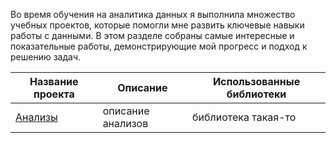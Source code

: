 Во время обучения на аналитика данных я выполнила множество учебных проектов, которые помогли мне развить ключевые навыки работы с данными. В этом разделе собраны самые интересные и показательные работы, демонстрирующие мой прогресс и подход к решению задач.

| Название проекта | Описание | Использованные библиотеки |
| ---------- | -------- | ----- |
| [Анализы](https://gist.github.com/sosloow/10836523#file-iichan_search-user-js) | описание анализов | библиотека такая-то

